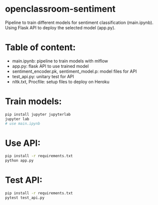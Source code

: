 # openclassroom-sentiment

Pipeline to train different models for sentiment classification (main.ipynb).  
Using Flask API to deploy the selected model (app.py).

# Table of content:
- main.ipynb: pipeline to train models with mlflow
- app.py: flask API to use trained model
- sentiment_encoder.pk, sentiment_model.p: model files for API
- test_api.py: unitary test for API
- nltk.txt, Procfile: setup files to deploy on Heroku

# Train models:
``` bash
pip install jupyter jupyterlab
jupyter lab
# use main.ipynb
```

# Use API:
``` bash
pip install -r requirements.txt
python app.py
```

# Test API:
``` bash
pip install -r requirements.txt
pytest test_api.py
```